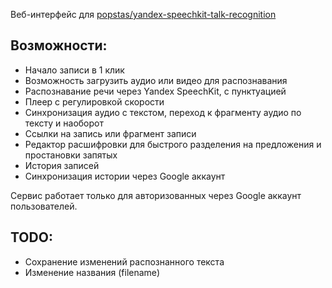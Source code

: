 Веб-интерфейс для [popstas/yandex-speechkit-talk-recognition](https://github.com/popstas/yandex-speechkit-talk-recognition)

## Возможности:
- Начало записи в 1 клик
- Возможность загрузить аудио или видео для распознавания
- Распознавание речи через Yandex SpeechKit, с пунктуацией
- Плеер с регулировкой скорости
- Синхронизация аудио с текстом, переход к фрагменту аудио по тексту и наоборот
- Ссылки на запись или фрагмент записи
- Редактор расшифровки для быстрого разделения на предложения и простановки запятых
- История записей
- Синхронизация истории через Google аккаунт

Сервис работает только для авторизованных через Google аккаунт пользователей.

## TODO:
- Сохранение изменений распознанного текста
- Изменение названия (filename)

